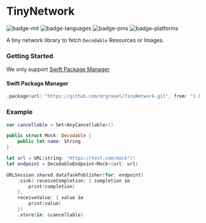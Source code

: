# TinyNetwork

![badge-mit][] ![badge-languages][] ![badge-pms][] ![badge-platforms][]

A tiny network library to fetch `Decodable` Resources or Images.

### Getting Started

We only support [Swift Package Manager](https://swift.org/package-manager/)

#### Swift Package Manager

```swift
.package(url: "https://github.com/mrgrauel/TinyNetwork.git", from: "1.0.0")
```

### Example

```swift
var cancellable = Set<AnyCancellable>()

public struct Mock: Decodable {
    public let name: String
}

let url = URL(string: "https://test.com/mock")!
let endpoint = DecodableEndpoint<Mock>(url: url)

URLSession.shared.dataTaskPublisher(for: endpoint)
    .sink( receiveCompletion: { completion in
        print(completion)
    },
    receiveValue: { value in
        print(value)
    })
    .store(in: &cancellable)
```

[badge-pms]: https://img.shields.io/badge/supports-SwiftPM-green.svg
[badge-languages]: https://img.shields.io/badge/languages-Swift-orange.svg
[badge-platforms]: https://img.shields.io/badge/platforms-iOS%20%7C%20watchOS-lightgrey.svg
[badge-mit]: https://img.shields.io/badge/license-MIT-blue.svg
